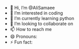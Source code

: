 - 👋 Hi, I’m @AliSamaee
- 👀 I’m interested in coding
- 🌱 I’m currently learning python 
- 💞️ I’m looking to collaborate on 
- 📫 How to reach me 
- 😄 Pronouns: 
- ⚡ Fun fact: 

<!---
AliSamaee/AliSamaee is a ✨ special ✨ repository because its `README.md` (this file) appears on your GitHub profile.
You can click the Preview link to take a look at your changes.
--->
